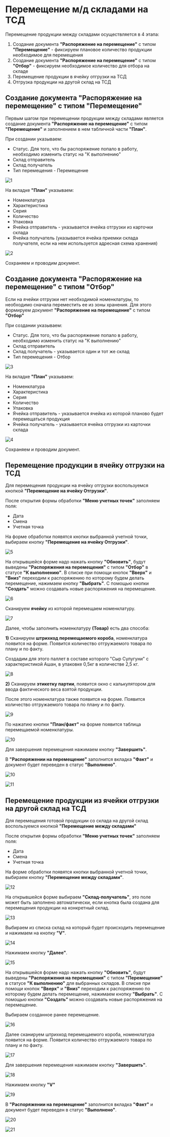 # Перемещение м/д складами на ТСД

Перемещение продукции между складами осуществляется в 4 этапа:

1. Создание документа **"Распоряжение на перемещение"** с типом **"Перемещение"** - фиксируем плановое количество продукции необходимое для перемещения
2. Создание документа **"Распоряжение на перемещение"** с типом **"Отбор"** - фиксируем необходимое количество для отбора на складе
3. Перемещение продукции в ячейку отгрузки на ТСД
4. Отгрузка продукции на другой склад на ТСД

<h2> Создание документа "Распоряжение на перемещение" с типом "Перемещение" </h2>

Первым шагом при перемещении продукции между складами является создание документа **"Распоряжение на перемещение"** с типом **"Перемещение"** и заполнением в нем табличной части **"План"**.

При создании указываем:

- Статус. Для того, что бы распоряжение попало в работу, необходимо изменить статус на "К выполнению"
- Склад отправитель
- Склад получатель
- Тип перемещения - Перемещение

![1](PeremeshenieMegduSkladamiNaTCD.assets/1.png)

На вкладке **"План"** указываем:

- Номенклатура
- Характеристика
- Серия
- Количество
- Упаковка
- Ячейка отправитель - указывается ячейка отгрузки из карточки склада
- Ячейка получатель (указывается ячейка приемки склада получателя, если на нем используется адресная схема хранения)

![2](PeremeshenieMegduSkladamiNaTCD.assets/2.png)

Сохраняем и проводим документ.

<h2> Создание документа "Распоряжение на перемещение" с типом "Отбор" </h2>

Если на ячейки отгрузки нет необходимой номенклатуры, то необходимо сначала переместить ее из зоны хранения. Для этого формируем документ  **"Распоряжение на перемещение"** с типом **"Отбор"**

При создании указываем:

- Статус. Для того, что бы распоряжение попало в работу, необходимо изменить статус на "К выполнению"
- Склад отправитель
- Склад получатель - указывается один и тот же склад
- Тип перемещения - Отбор

![3](PeremeshenieMegduSkladamiNaTCD.assets/3.png)

На вкладке **"План"** указываем:

- Номенклатура
- Характеристика
- Серия
- Количество
- Упаковка
- Ячейка отправитель - указывается ячейка из которой планово будет перемещаться продукция
- Ячейка получатель - указывается ячейка отгрузки из карточки склада

![4](PeremeshenieMegduSkladamiNaTCD.assets/4.png)

Сохраняем и проводим документ.

<h2> Перемещение продукции в ячейку отгрузки на ТСД </h2>

Для перемещения продукции на ячейку отгрузки воспользуемся кнопкой **"Перемещение на ячейку Отгрузки"**.

После открытия формы обработки **"Меню учетных точек"** заполняем поля:

- Дата
- Смена
- Учетная точка

На форме обработки появятся кнопки выбранной учетной точки, выбираем кнопку **"Перемещение на ячейку Отгрузки"**.

![5](PeremeshenieMegduSkladamiNaTCD.assets/5.png)

На открывшейся форме надо нажать кнопку **"Обновить"**, будут выведены **"Распоряжения на перемещения"** с типом **"Отбор"** в статусе **"К выполнению"**. В списке при помощи кнопок **"Вверх"** и **"Вниз"** переходим к распоряжению по которому будем делать перемещение, нажимаем кнопку **"Выбрать"**.  С помощью кнопки **"Создать"** можно создавать новые распоряжения на перемещение.

![6](PeremeshenieMegduSkladamiNaTCD.assets/6.png)

Сканируем **ячейку** из которой перемещаем номенклатуру.

![7](PeremeshenieMegduSkladamiNaTCD.assets/7.png)

Далее, чтобы заполнить номенклатуру **(Товар)** есть два способа:

**1)** Сканируем **штрихкод перемещаемого короба**, номенклатура появится на форме. Появится количество отгружаемого товара по плану и по факту.

Создадим для этого паллет в составе которого "Сыр Сулугуни" с характеристикой Ашан, в упаковке 0,5кг в количестве 2,5 кг.

![8](PeremeshenieMegduSkladamiNaTCD.assets/8.png)

**2)** Сканируем **этикетку партии**, появится окно с калькулятором для ввода фактического веса взятой продукции.

После этого номенклатура также появится на форме. Появится количество отгружаемого товара по плану и по факту.

![9](PeremeshenieMegduSkladamiNaTCD.assets/CalcTSD.png)

По нажатию кнопки **"План/факт"** на форме появится таблица перемещаемой номенклатуры.

![10](PeremeshenieMegduSkladamiNaTCD.assets/9.png)

Для завершения перемещения нажимаем кнопку **"Завершить"**.

В  **"Распоряжении на перемещение"** заполнится вкладка **"Факт"** и документ будет переведен в статус **"Выполнено"**.

![10](PeremeshenieMegduSkladamiNaTCD.assets/10.png)

![11](PeremeshenieMegduSkladamiNaTCD.assets/11.png)

<h2> Перемещение продукции из ячейки отгрузки на другой склад на ТСД </h2>

Для перемещения готовой продукции со склада на другой склад воспользуемся кнопкой **"Перемещение между складами"**

После открытия формы обработки **"Меню учетных точек"** заполняем поля:

- Дата
- Смена
- Учетная точка

На форме обработки появятся кнопки выбранной учетной точки, выбираем кнопку **"Перемещение между складами"**.

![12](PeremeshenieMegduSkladamiNaTCD.assets/12.png)

На открывшейся форме выбираем **"Склад-получатель"**, это поле может быть заполнено автоматически, если кнопка была создана для перемещения продукции на конкретный склад.

![13](PeremeshenieMegduSkladamiNaTCD.assets/13.png)

Выбираем из списка склад на который будет происходить перемещение и нажимаем на кнопку **"V"**.

![14](PeremeshenieMegduSkladamiNaTCD.assets/14.png)

Нажимаем кнопку **"Далее"**.

![15](PeremeshenieMegduSkladamiNaTCD.assets/15.png)

На открывшейся форме надо нажать кнопку **"Обновить"**, будут выведены **"Распоряжения на перемещения"** с типом **"Перемещение"** в статусе **"К выполнению"** для выбранных складов. В списке при помощи кнопок **"Вверх"** и **"Вниз"** переходим к распоряжению по которому будем делать перемещение, нажимаем кнопку **"Выбрать"**.  С помощью кнопки **"Создать"** можно создавать новые распоряжения на перемещение.

Выбираем созданное ранее перемещение.

![16](PeremeshenieMegduSkladamiNaTCD.assets/16.png)

Далее сканируем штрихкод перемещаемого короба, номенклатура появится на форме. Появится количество отгружаемого товара по плану и по факту.

![17](PeremeshenieMegduSkladamiNaTCD.assets/17.png)

Для завершения перемещения нажимаем кнопку **"Завершить"**.

![18](PeremeshenieMegduSkladamiNaTCD.assets/18.png)

Нажимаем кнопку **"V"**

![19](PeremeshenieMegduSkladamiNaTCD.assets/19.png)

В  **"Распоряжении на перемещение"** заполнится вкладка **"Факт"** и документ будет переведен в статус **"Выполнено"**.

![20](PeremeshenieMegduSkladamiNaTCD.assets/20.png)

![21](PeremeshenieMegduSkladamiNaTCD.assets/21.png)